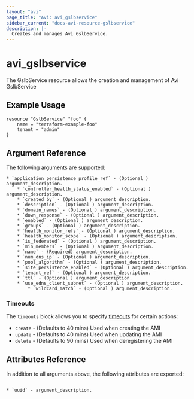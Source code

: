 ```yaml
---
layout: "avi"
page_title: "Avi: avi_gslbservice"
sidebar_current: "docs-avi-resource-gslbservice"
description: |-
  Creates and manages Avi GslbService.
---
```


# avi_gslbservice

The GslbService resource allows the creation and management of Avi GslbService

## Example Usage

```hcl
resource "GslbService" "foo" {
    name = "terraform-example-foo"
    tenant = "admin"
}
```

## Argument Reference

The following arguments are supported:

    * `application_persistence_profile_ref` - (Optional ) argument_description.
        * `controller_health_status_enabled` - (Optional ) argument_description.
        * `created_by` - (Optional ) argument_description.
        * `description` - (Optional ) argument_description.
        * `domain_names` - (Optional ) argument_description.
        * `down_response` - (Optional ) argument_description.
        * `enabled` - (Optional ) argument_description.
        * `groups` - (Optional ) argument_description.
        * `health_monitor_refs` - (Optional ) argument_description.
        * `health_monitor_scope` - (Optional ) argument_description.
        * `is_federated` - (Optional ) argument_description.
        * `min_members` - (Optional ) argument_description.
        * `name` - (Required) argument_description.
        * `num_dns_ip` - (Optional ) argument_description.
        * `pool_algorithm` - (Optional ) argument_description.
        * `site_persistence_enabled` - (Optional ) argument_description.
        * `tenant_ref` - (Optional ) argument_description.
        * `ttl` - (Optional ) argument_description.
        * `use_edns_client_subnet` - (Optional ) argument_description.
            * `wildcard_match` - (Optional ) argument_description.

### Timeouts

The `timeouts` block allows you to specify [timeouts](https://www.terraform.io/docs/configuration/resources.html#timeouts) for certain actions:

* `create` - (Defaults to 40 mins) Used when creating the AMI
* `update` - (Defaults to 40 mins) Used when updating the AMI
* `delete` - (Defaults to 90 mins) Used when deregistering the AMI

## Attributes Reference

In addition to all arguments above, the following attributes are exported:

                                                                                * `uuid` - argument_description.
